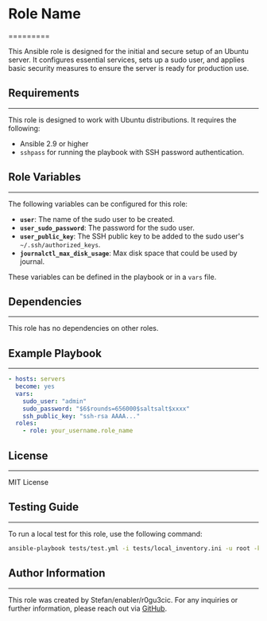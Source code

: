 # Role Name

=========

This Ansible role is designed for the initial and secure setup of an Ubuntu server. It configures essential services, sets up a sudo user, and applies basic security measures to ensure the server is ready for production use.

## Requirements

------------

This role is designed to work with Ubuntu distributions. It requires the following:

- Ansible 2.9 or higher
- `sshpass` for running the playbook with SSH password authentication.

## Role Variables

------------

The following variables can be configured for this role:

- **`user`**: The name of the sudo user to be created.
- **`user_sudo_password`**: The password for the sudo user.
- **`user_public_key`**: The SSH public key to be added to the sudo user's `~/.ssh/authorized_keys`.
- **`journalctl_max_disk_usage`**: Max disk space that could be used by journal.

These variables can be defined in the playbook or in a `vars` file.

## Dependencies

------------

This role has no dependencies on other roles.

## Example Playbook

------------

```yaml
- hosts: servers
  become: yes
  vars:
    sudo_user: "admin"
    sudo_password: "$6$rounds=656000$saltsalt$xxxx"
    ssh_public_key: "ssh-rsa AAAA..."
  roles:
    - role: your_username.role_name
```

## License

------------

MIT License

## Testing Guide

------------

To run a local test for this role, use the following command:

```bash
ansible-playbook tests/test.yml -i tests/local_inventory.ini -u root -k
```

## Author Information

------------

This role was created by Stefan/enabler/r0gu3cic. For any inquiries or further information, please reach out via [GitHub](https://github.com/r0gu3cic).

